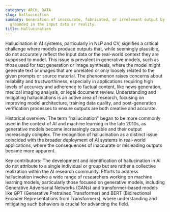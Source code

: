 ```yaml
---
category: ARCH, DATA
slug: hallucination
summary: Generation of inaccurate, fabricated, or irrelevant output by a model, not
  grounded in the input data or reality.
title: Hallucination
---
```


Hallucination in AI systems, particularly in NLP and CV, signifies a critical challenge where models produce outputs that, while seemingly plausible, do not accurately reflect the input data or the real-world context they are supposed to model. This issue is prevalent in generative models, such as those used for text generation or image synthesis, where the model might generate text or images that are unrelated or only loosely related to the given prompts or source material. The phenomenon raises concerns about reliability and trustworthiness, especially in applications requiring high levels of accuracy and adherence to factual content, like news generation, medical imaging analysis, or legal document review. Understanding and mitigating hallucinations is an active area of research, focusing on improving model architecture, training data quality, and post-generation verification processes to ensure outputs are both creative and accurate.

Historical overview: The term "hallucination" began to be more commonly used in the context of AI and machine learning in the late 2010s, as generative models became increasingly capable and their output increasingly complex. The recognition of hallucination as a distinct issue coincided with the broader deployment of AI systems in real-world applications, where the consequences of inaccurate or misleading outputs became more apparent.

Key contributors: The development and identification of hallucination in AI do not attribute to a single individual or group but are rather a collective realization within the AI research community. Efforts to address hallucination involve a wide range of researchers working on machine learning models, particularly those focused on generative models, including Generative Adversarial Networks (GANs) and transformer-based models like GPT (Generative Pretrained Transformer) and BERT (Bidirectional Encoder Representations from Transformers), where understanding and mitigating such behaviors is crucial for advancing the field.
